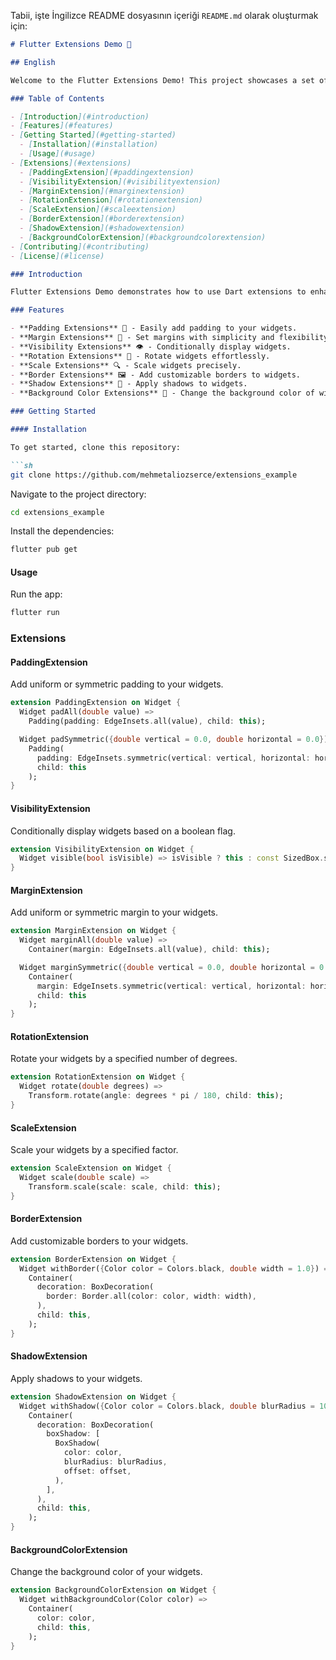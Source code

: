 Tabii, işte İngilizce README dosyasının içeriği `README.md` olarak oluşturmak için:

```markdown
# Flutter Extensions Demo 🚀

## English

Welcome to the Flutter Extensions Demo! This project showcases a set of custom Dart extensions designed to supercharge your Flutter UI development. These extensions help streamline your code, making your Flutter widgets more flexible and your development process more efficient.

### Table of Contents

- [Introduction](#introduction)
- [Features](#features)
- [Getting Started](#getting-started)
  - [Installation](#installation)
  - [Usage](#usage)
- [Extensions](#extensions)
  - [PaddingExtension](#paddingextension)
  - [VisibilityExtension](#visibilityextension)
  - [MarginExtension](#marginextension)
  - [RotationExtension](#rotationextension)
  - [ScaleExtension](#scaleextension)
  - [BorderExtension](#borderextension)
  - [ShadowExtension](#shadowextension)
  - [BackgroundColorExtension](#backgroundcolorextension)
- [Contributing](#contributing)
- [License](#license)

### Introduction

Flutter Extensions Demo demonstrates how to use Dart extensions to enhance Flutter widgets. These extensions allow you to inject new functionality into existing classes without modifying their original source code, promoting cleaner and more maintainable code.

### Features

- **Padding Extensions** 📏 - Easily add padding to your widgets.
- **Margin Extensions** 📐 - Set margins with simplicity and flexibility.
- **Visibility Extensions** 👁️ - Conditionally display widgets.
- **Rotation Extensions** 🔄 - Rotate widgets effortlessly.
- **Scale Extensions** 🔍 - Scale widgets precisely.
- **Border Extensions** 🖼️ - Add customizable borders to widgets.
- **Shadow Extensions** 🌟 - Apply shadows to widgets.
- **Background Color Extensions** 🎨 - Change the background color of widgets.

### Getting Started

#### Installation

To get started, clone this repository:

```sh
git clone https://github.com/mehmetaliozserce/extensions_example
```

Navigate to the project directory:

```sh
cd extensions_example
```

Install the dependencies:

```sh
flutter pub get
```

#### Usage

Run the app:

```sh
flutter run
```

### Extensions

#### PaddingExtension

Add uniform or symmetric padding to your widgets.

```dart
extension PaddingExtension on Widget {
  Widget padAll(double value) => 
    Padding(padding: EdgeInsets.all(value), child: this);

  Widget padSymmetric({double vertical = 0.0, double horizontal = 0.0}) => 
    Padding(
      padding: EdgeInsets.symmetric(vertical: vertical, horizontal: horizontal),
      child: this
    );
}
```

#### VisibilityExtension

Conditionally display widgets based on a boolean flag.

```dart
extension VisibilityExtension on Widget {
  Widget visible(bool isVisible) => isVisible ? this : const SizedBox.shrink();
}
```

#### MarginExtension

Add uniform or symmetric margin to your widgets.

```dart
extension MarginExtension on Widget {
  Widget marginAll(double value) => 
    Container(margin: EdgeInsets.all(value), child: this);

  Widget marginSymmetric({double vertical = 0.0, double horizontal = 0.0}) => 
    Container(
      margin: EdgeInsets.symmetric(vertical: vertical, horizontal: horizontal),
      child: this
    );
}
```

#### RotationExtension

Rotate your widgets by a specified number of degrees.

```dart
extension RotationExtension on Widget {
  Widget rotate(double degrees) => 
    Transform.rotate(angle: degrees * pi / 180, child: this);
}
```

#### ScaleExtension

Scale your widgets by a specified factor.

```dart
extension ScaleExtension on Widget {
  Widget scale(double scale) => 
    Transform.scale(scale: scale, child: this);
}
```

#### BorderExtension

Add customizable borders to your widgets.

```dart
extension BorderExtension on Widget {
  Widget withBorder({Color color = Colors.black, double width = 1.0}) => 
    Container(
      decoration: BoxDecoration(
        border: Border.all(color: color, width: width),
      ),
      child: this,
    );
}
```

#### ShadowExtension

Apply shadows to your widgets.

```dart
extension ShadowExtension on Widget {
  Widget withShadow({Color color = Colors.black, double blurRadius = 10.0, Offset offset = const Offset(2, 2)}) => 
    Container(
      decoration: BoxDecoration(
        boxShadow: [
          BoxShadow(
            color: color,
            blurRadius: blurRadius,
            offset: offset,
          ),
        ],
      ),
      child: this,
    );
}
```

#### BackgroundColorExtension

Change the background color of your widgets.

```dart
extension BackgroundColorExtension on Widget {
  Widget withBackgroundColor(Color color) => 
    Container(
      color: color,
      child: this,
    );
}
```
